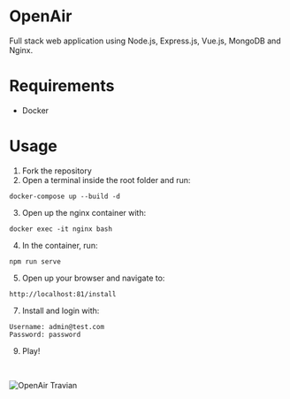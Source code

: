 # OpenAir

Full stack web application using Node.js, Express.js, Vue.js, MongoDB and Nginx.

# Requirements
- Docker

# Usage

1. Fork the repository
2. Open a terminal inside the root folder and run:
```properties
docker-compose up --build -d
```
3. Open up the nginx container with:
```properties
docker exec -it nginx bash
```
4. In the container, run:
```properties
npm run serve
```
5. Open up your browser and navigate to:
```properties
http://localhost:81/install
```

7. Install and login with:
```properties
Username: admin@test.com
Password: password
```
9. Play!

<br>

![OpenAir Travian](https://i.imgur.com/cnzcfUQ.png)
